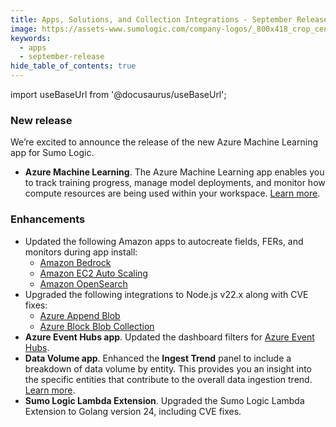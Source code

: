 ```yaml
---
title: Apps, Solutions, and Collection Integrations - September Release 
image: https://assets-www.sumologic.com/company-logos/_800x418_crop_center-center_82_none/SumoLogic_Preview_600x600.jpg?mtime=1617040082
keywords:
  - apps
  - september-release
hide_table_of_contents: true    
---
```


import useBaseUrl from '@docusaurus/useBaseUrl';

### New release

We’re excited to announce the release of the new Azure Machine Learning app for Sumo Logic.

- **Azure Machine Learning**. The Azure Machine Learning app enables you to track training progress, manage model deployments, and monitor how compute resources are being used within your workspace. [Learn more](/docs/integrations/microsoft-azure/azure-machine-learning/).

### Enhancements

* Updated the following Amazon apps to autocreate fields, FERs, and monitors during app install:
    * [Amazon Bedrock](/docs/integrations/amazon-aws/amazon-bedrock)
    * [Amazon EC2 Auto Scaling](/docs/integrations/amazon-aws/amazon-ec2-auto-scaling/) 
    * [Amazon OpenSearch](/docs/integrations/amazon-aws/amazon-opensearch/)
* Upgraded the following integrations to Node.js v22.x along with CVE fixes:
    * [Azure Append Blob](/docs/send-data/collect-from-other-data-sources/azure-blob-storage/append-blob/)
    * [Azure Block Blob Collection](/docs/send-data/collect-from-other-data-sources/azure-blob-storage/block-blob/)
* **Azure Event Hubs app**. Updated the dashboard filters for [Azure Event Hubs](/docs/integrations/microsoft-azure/azure-event-hubs/#viewing-the-azure-event-hubs-dashboards).
* **Data Volume app**. Enhanced the **Ingest Trend** panel to include a breakdown of data volume by entity. This provides you an insight into the specific entities that contribute to the overall data ingestion trend. [Learn more](/docs/integrations/sumo-apps/data-volume/).
* **Sumo Logic Lambda Extension**. Upgraded the Sumo Logic Lambda Extension to Golang version 24, including CVE fixes.